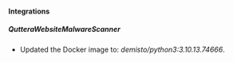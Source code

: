 #### Integrations
##### QutteraWebsiteMalwareScanner
- Updated the Docker image to: *demisto/python3:3.10.13.74666*.
